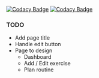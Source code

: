 [![Codacy Badge](https://app.codacy.com/project/badge/Grade/a385e46ab9fc4f6bacd91b2f9bbbe607)](https://app.codacy.com/gh/Ghriim/life-saver/dashboard?utm_source=gh&utm_medium=referral&utm_content=&utm_campaign=Badge_grade)
[![Codacy Badge](https://app.codacy.com/project/badge/Coverage/a385e46ab9fc4f6bacd91b2f9bbbe607)](https://app.codacy.com/gh/Ghriim/life-saver/dashboard?utm_source=gh&utm_medium=referral&utm_content=&utm_campaign=Badge_coverage)


### TODO

* Add page title
* Handle edit button
* Page to design
    * Dashboard
    * Add / Edit exercise
    * Plan routine